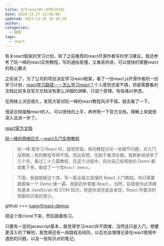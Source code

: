 ```yaml
---
title: 关于react的一份学习计划
date: 2020-11-27 13:08:00
updated: 2021-11-29 16:19:28
author: 
categories: 
  - 随笔
tags: 
  - react
---
```






有关react框架的学习计划，除了之前推荐的react开源作者写的学习建议，我还参考了阮一峰的react实例教程，写的通俗易懂，又难易并进，可以很快的掌握react的核心要点

<!-- more -->

之前说了，为了公司的项目决定学习react框架，看了一份react.js开源作者的一份学习计划，[react学习路径－－怎么学习react？](../20201119-react-learning-path)个人感觉还是不错，但是需要看的文档比较多且官方文档没有那么详细的讲解，只说个原理，有些难以参透。

在网络上浏览很久，发现大家对阮一峰的react教程风评不错，就去看了一下。

很适合刚接触react的人，可以很快的上手，再参照一下官方文档，理解上来就很深入且进一步了。

[react官方文档](https://react.docschina.org/docs/getting-started.html)

[阮一峰的网络日志－react入门实例教程](http://www.ruanyifeng.com/blog/2015/03/react.html)

>阮一峰:我学习 React 时，就很苦恼。有的教程讨论一些细节问题，对入门没帮助；有的教程写得不错，但比较短，无助于看清全貌。我断断续续学了几个月，看过二十几篇教程，在这个过程中，将对自己有帮助的 Demo 都收集下来，做成了一个库`React Demos`。

>下面，我就根据这个库，写一篇全面又易懂的 React 入门教程。你只需要跟着每一个 Demo 做一遍，就能初步掌握 React 。当然，前提是你必须拥有基本 JavaScript 和 DOM 知识，但是你读完就会发现，React 所要求的预备知识真的很少。

github >>> [ruanyf/react-demos](https://github.com/ruanyf/react-demos)

把这个库clone下来，然后跟着练习。

只要有一定的javascript基本，我觉得学习react并不困难，当然这只是入门，想要更深入的了解他，我觉得还有一段路程去经历，以后也会慢慢记录在react使用中遇到的问题，以及一些知识点的笔记。
